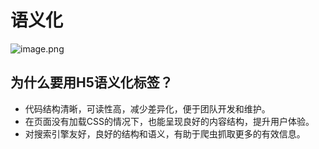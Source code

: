 # 语义化

![image.png](https://cdn.nlark.com/yuque/0/2020/png/89543/1598343596580-2bd912d7-be41-4414-b89c-7601c87e6d34.png#align=left&display=inline&height=373&margin=%5Bobject%20Object%5D&name=image.png&originHeight=746&originWidth=1048&size=241532&status=done&style=none&width=524)
## 为什么要用H5语义化标签？

- 代码结构清晰，可读性高，减少差异化，便于团队开发和维护。
- 在页面没有加载CSS的情况下，也能呈现良好的内容结构，提升用户体验。
- 对搜索引擎友好，良好的结构和语义，有助于爬虫抓取更多的有效信息。
